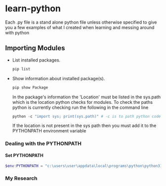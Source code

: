 # learn-python

Each .py file is a stand alone python file unless otherwise specified to give you a few examples of what I created when learning and messing around with python

## Importing Modules

- List installed packages.

    ```powershell
    pip list
    ```

- Show information about installed package(s).

    ```powershell
    pip show Package
    ```

    In the package's information the 'Location' must be listed in the sys.path which is the location python checks for modules. To check the paths python is currently checking run the following in the command line

    ```powershell
    python -c "import sys; print(sys.path)" # -c is to path python code which imports the sys module aka system then prints the sys path
    ```

    If the location is not present in the sys path then you must add it to the PYTHONPATH environment variable

### Dealing with the PYTHONPATH

#### Set PYTHONPATH

```powershell
$env:PYTHONPATH = "c:\users\user\appdata\local\programs\python\python310\lib\site-packages"
```

### My Research
